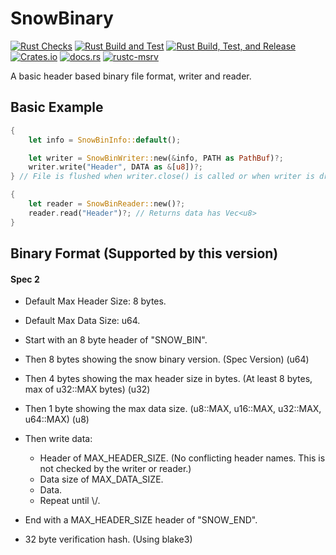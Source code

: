 # SnowBinary
[![Rust Checks](https://github.com/harmless-tech/snowbinary/actions/workflows/checks.yml/badge.svg)](https://github.com/harmless-tech/snowbinary/actions/workflows/checks.yml)
[![Rust Build and Test](https://github.com/harmless-tech/snowbinary/actions/workflows/build.yml/badge.svg)](https://github.com/harmless-tech/snowbinary/actions/workflows/build.yml)
[![Rust Build, Test, and Release](https://github.com/harmless-tech/snowbinary/actions/workflows/release.yml/badge.svg)](https://github.com/harmless-tech/snowbinary/actions/workflows/release.yml)
[![Crates.io](https://img.shields.io/crates/v/snowbinary)](https://crates.io/crates/snowbinary)
[![docs.rs](https://img.shields.io/docsrs/snowbinary/latest)](https://docs.rs/snowbinary/latest/snowbinary)
[![rustc-msrv](https://img.shields.io/badge/rustc-1.66%2B-blue?logo=rust)](https://www.rust-lang.org/tools/install)

A basic header based binary file format, writer and reader.

## Basic Example

```rust
{
    let info = SnowBinInfo::default();    

    let writer = SnowBinWriter::new(&info, PATH as PathBuf)?;
    writer.write("Header", DATA as &[u8])?;
} // File is flushed when writer.close() is called or when writer is dropped.

{
    let reader = SnowBinReader::new()?;
    reader.read("Header")?; // Returns data has Vec<u8>
}
```

## Binary Format (Supported by this version)

#### Spec 2

- Default Max Header Size: 8 bytes.
- Default Max Data Size: u64.


- Start with an 8 byte header of "SNOW_BIN".
- Then 8 bytes showing the snow binary version. (Spec Version) (u64)
- Then 4 bytes showing the max header size in bytes. (At least 8 bytes, max of u32::MAX bytes) (u32)
- Then 1 byte showing the max data size.  (u8::MAX, u16::MAX, u32::MAX, u64::MAX) (u8)
- Then write data:
  - Header of MAX_HEADER_SIZE. (No conflicting header names. This is not checked by the writer or reader.)
  - Data size of MAX_DATA_SIZE.
  - Data.
  - Repeat until \\/.
- End with a MAX_HEADER_SIZE header of "SNOW_END".
- 32 byte verification hash. (Using blake3)
